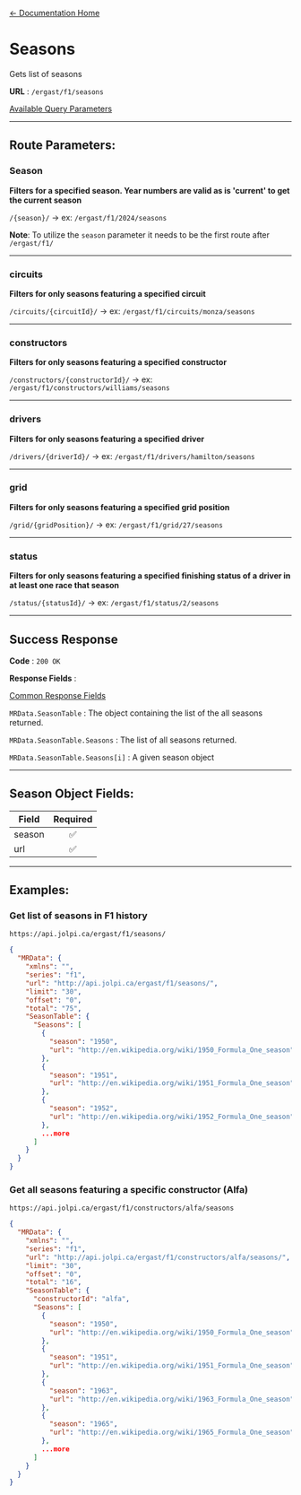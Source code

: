 [← Documentation Home](/docs/README.md)
# Seasons

Gets list of seasons 

**URL** : `/ergast/f1/seasons`

[Available Query Parameters](./README.md#query-parameters)

---

## Route Parameters:

### Season

**Filters for a specified season. Year numbers are valid as is 'current' to get the current season**

`/{season}/` -> ex: `/ergast/f1/2024/seasons`

**Note**: To utilize the `season` parameter it needs to be the first route after `/ergast/f1/`

---

### circuits

**Filters for only seasons featuring a specified circuit**

`/circuits/{circuitId}/` -> ex: `/ergast/f1/circuits/monza/seasons`

---

### constructors

**Filters for only seasons featuring a specified constructor**

`/constructors/{constructorId}/` -> ex: `/ergast/f1/constructors/williams/seasons`

---

### drivers

**Filters for only seasons featuring a specified driver**

`/drivers/{driverId}/` -> ex: `/ergast/f1/drivers/hamilton/seasons`


---

### grid

**Filters for only seasons featuring a specified grid position**

`/grid/{gridPosition}/` -> ex: `/ergast/f1/grid/27/seasons`

---

### status

**Filters for only seasons featuring a specified finishing status of a driver in at least one race that season**

`/status/{statusId}/` -> ex: `/ergast/f1/status/2/seasons`

---

## Success Response

**Code** : `200 OK`

**Response Fields** :

[Common Response Fields](./README.md#common-response-fields)

`MRData.SeasonTable` : The object containing the list of the all seasons returned.

`MRData.SeasonTable.Seasons` : The list of all seasons returned.

`MRData.SeasonTable.Seasons[i]` : A given season object

---

## Season Object Fields:

|Field|Required|
|---|:---:|
|season|✅|
|url|✅|

---

## Examples:

### Get list of seasons in F1 history

`https://api.jolpi.ca/ergast/f1/seasons/`

```json
{
  "MRData": {
    "xmlns": "",
    "series": "f1",
    "url": "http://api.jolpi.ca/ergast/f1/seasons/",
    "limit": "30",
    "offset": "0",
    "total": "75",
    "SeasonTable": {
      "Seasons": [
        {
          "season": "1950",
          "url": "http://en.wikipedia.org/wiki/1950_Formula_One_season"
        },
        {
          "season": "1951",
          "url": "http://en.wikipedia.org/wiki/1951_Formula_One_season"
        },
        {
          "season": "1952",
          "url": "http://en.wikipedia.org/wiki/1952_Formula_One_season"
        },
        ...more
      ]
    }
  }
}
```

### Get all seasons featuring a specific constructor (Alfa)

`https://api.jolpi.ca/ergast/f1/constructors/alfa/seasons`

```json
{
  "MRData": {
    "xmlns": "",
    "series": "f1",
    "url": "http://api.jolpi.ca/ergast/f1/constructors/alfa/seasons/",
    "limit": "30",
    "offset": "0",
    "total": "16",
    "SeasonTable": {
      "constructorId": "alfa",
      "Seasons": [
        {
          "season": "1950",
          "url": "http://en.wikipedia.org/wiki/1950_Formula_One_season"
        },
        {
          "season": "1951",
          "url": "http://en.wikipedia.org/wiki/1951_Formula_One_season"
        },
        {
          "season": "1963",
          "url": "http://en.wikipedia.org/wiki/1963_Formula_One_season"
        },
        {
          "season": "1965",
          "url": "http://en.wikipedia.org/wiki/1965_Formula_One_season"
        },
        ...more
      ]
    }
  }
}
```